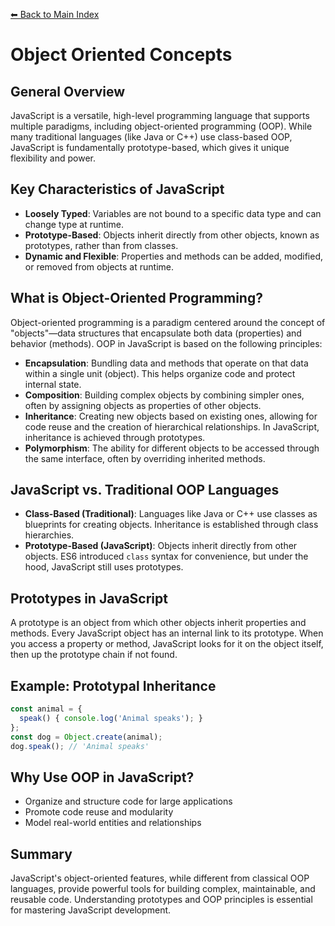 [⬅ Back to Main Index](../README.md)

# Object Oriented Concepts

## General Overview

JavaScript is a versatile, high-level programming language that supports multiple paradigms, including object-oriented programming (OOP). While many traditional languages (like Java or C++) use class-based OOP, JavaScript is fundamentally prototype-based, which gives it unique flexibility and power.

## Key Characteristics of JavaScript
- **Loosely Typed**: Variables are not bound to a specific data type and can change type at runtime.
- **Prototype-Based**: Objects inherit directly from other objects, known as prototypes, rather than from classes.
- **Dynamic and Flexible**: Properties and methods can be added, modified, or removed from objects at runtime.

## What is Object-Oriented Programming?
Object-oriented programming is a paradigm centered around the concept of "objects"—data structures that encapsulate both data (properties) and behavior (methods). OOP in JavaScript is based on the following principles:

- **Encapsulation**: Bundling data and methods that operate on that data within a single unit (object). This helps organize code and protect internal state.
- **Composition**: Building complex objects by combining simpler ones, often by assigning objects as properties of other objects.
- **Inheritance**: Creating new objects based on existing ones, allowing for code reuse and the creation of hierarchical relationships. In JavaScript, inheritance is achieved through prototypes.
- **Polymorphism**: The ability for different objects to be accessed through the same interface, often by overriding inherited methods.

## JavaScript vs. Traditional OOP Languages
- **Class-Based (Traditional)**: Languages like Java or C++ use classes as blueprints for creating objects. Inheritance is established through class hierarchies.
- **Prototype-Based (JavaScript)**: Objects inherit directly from other objects. ES6 introduced `class` syntax for convenience, but under the hood, JavaScript still uses prototypes.

## Prototypes in JavaScript
A prototype is an object from which other objects inherit properties and methods. Every JavaScript object has an internal link to its prototype. When you access a property or method, JavaScript looks for it on the object itself, then up the prototype chain if not found.

## Example: Prototypal Inheritance
```js
const animal = {
  speak() { console.log('Animal speaks'); }
};
const dog = Object.create(animal);
dog.speak(); // 'Animal speaks'
```

## Why Use OOP in JavaScript?
- Organize and structure code for large applications
- Promote code reuse and modularity
- Model real-world entities and relationships

## Summary
JavaScript's object-oriented features, while different from classical OOP languages, provide powerful tools for building complex, maintainable, and reusable code. Understanding prototypes and OOP principles is essential for mastering JavaScript development.
